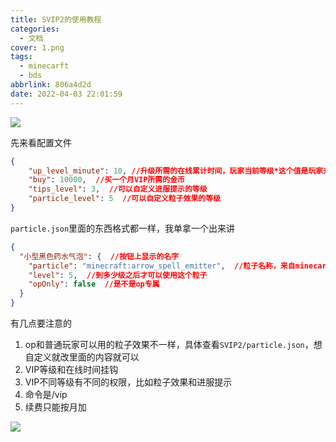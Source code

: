 ```yaml
---
title: SVIP2的使用教程
categories:
  - 文档
cover: 1.png
tags:
  - minecarft
  - bds
abbrlink: 806a4d2d
date: 2022-04-03 22:01:59
---
```


![](2.jpg)

先来看配置文件

``` json config.json
{
	"up_level_minute": 10, //升级所需的在线累计时间，玩家当前等级*这个值是玩家升到下一级所需的
	"buy": 10000,  //买一个月VIP所需的金币
	"tips_level": 3,  //可以自定义进服提示的等级
	"particle_level": 5  //可以自定义粒子效果的等级
}
```
`particle.json`里面的东西格式都一样，我单拿一个出来讲
``` json particle.json
{
  "小型黑色药水气泡": {  //按钮上显示的名字
    "particle": "minecraft:arrow_spell_emitter",  //粒子名称，来自minecarft wiki
    "level": 5,  //到多少级之后才可以使用这个粒子
    "opOnly": false  //是不是op专属
  }
}
```

有几点要注意的
1. op和普通玩家可以用的粒子效果不一样，具体查看`SVIP2/particle.json`，想自定义就改里面的内容就可以
2. VIP等级和在线时间挂钩
3. VIP不同等级有不同的权限，比如粒子效果和进服提示
4. 命令是/vip
5. 续费只能按月加

![](3.jpg)
